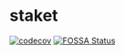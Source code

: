 # staket
[![codecov](https://codecov.io/gh/tugrulcan/staket/branch/main/graph/badge.svg?token=9ZG7PGMT0Z)](https://codecov.io/gh/tugrulcan/staket)
[![FOSSA Status](https://app.fossa.com/api/projects/git%2Bgithub.com%2Ftugrulcan%2Fstaket.svg?type=shield)](https://app.fossa.com/projects/git%2Bgithub.com%2Ftugrulcan%2Fstaket?ref=badge_shield)

